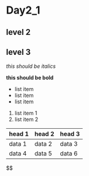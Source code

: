 # Day2_1

## level 2

## level 3

*this should be italics*

**this should be bold**

* list item
* list item
* list item



1. list item 1
2. list item 2


| head 1 | head 2 | head 3 |
|--------|--------|--------|
| data 1 | data 2 | data 3 |
| data 4 | data 5 | data 6 |


$$ 
